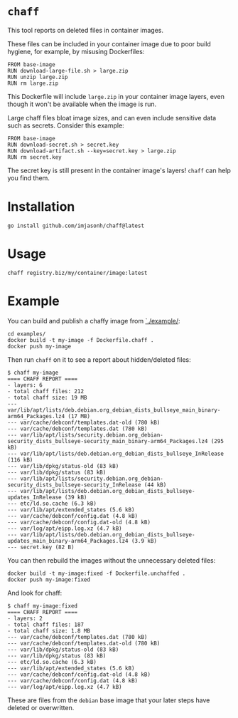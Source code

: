 # `chaff`

This tool reports on deleted files in container images.

These files can be included in your container image due to poor build hygiene, for example, by misusing Dockerfiles:

```
FROM base-image
RUN download-large-file.sh > large.zip
RUN unzip large.zip
RUN rm large.zip
```

This Dockerfile will include `large.zip` in your container image layers, even though it won't be available when the image is run.

Large chaff files bloat image sizes, and can even include sensitive data such as secrets.
Consider this example:

```
FROM base-image
RUN download-secret.sh > secret.key
RUN download-artifact.sh --key=secret.key > large.zip
RUN rm secret.key
```

The secret key is still present in the container image's layers!
`chaff` can help you find them.

# Installation

```
go install github.com/imjasonh/chaff@latest
```

# Usage

```
chaff registry.biz/my/container/image:latest
```

# Example

You can build and publish a chaffy image from [`./example/](./example):

```
cd examples/
docker build -t my-image -f Dockerfile.chaff .
docker push my-image
```

Then run `chaff` on it to see a report about hidden/deleted files:

```
$ chaff my-image
==== CHAFF REPORT ====
- layers: 6
- total chaff files: 212
- total chaff size: 19 MB
--- var/lib/apt/lists/deb.debian.org_debian_dists_bullseye_main_binary-arm64_Packages.lz4 (17 MB)
--- var/cache/debconf/templates.dat-old (780 kB)
--- var/cache/debconf/templates.dat (780 kB)
--- var/lib/apt/lists/security.debian.org_debian-security_dists_bullseye-security_main_binary-arm64_Packages.lz4 (295 kB)
--- var/lib/apt/lists/deb.debian.org_debian_dists_bullseye_InRelease (116 kB)
--- var/lib/dpkg/status-old (83 kB)
--- var/lib/dpkg/status (83 kB)
--- var/lib/apt/lists/security.debian.org_debian-security_dists_bullseye-security_InRelease (44 kB)
--- var/lib/apt/lists/deb.debian.org_debian_dists_bullseye-updates_InRelease (39 kB)
--- etc/ld.so.cache (6.3 kB)
--- var/lib/apt/extended_states (5.6 kB)
--- var/cache/debconf/config.dat (4.8 kB)
--- var/cache/debconf/config.dat-old (4.8 kB)
--- var/log/apt/eipp.log.xz (4.7 kB)
--- var/lib/apt/lists/deb.debian.org_debian_dists_bullseye-updates_main_binary-arm64_Packages.lz4 (3.9 kB)
--- secret.key (82 B)
```

You can then rebuild the images without the unnecessary deleted files:

```
docker build -t my-image:fixed -f Dockerfile.unchaffed .
docker push my-image:fixed
```

And look for chaff:

```
$ chaff my-image:fixed
==== CHAFF REPORT ====
- layers: 2
- total chaff files: 187
- total chaff size: 1.8 MB
--- var/cache/debconf/templates.dat (780 kB)
--- var/cache/debconf/templates.dat-old (780 kB)
--- var/lib/dpkg/status-old (83 kB)
--- var/lib/dpkg/status (83 kB)
--- etc/ld.so.cache (6.3 kB)
--- var/lib/apt/extended_states (5.6 kB)
--- var/cache/debconf/config.dat-old (4.8 kB)
--- var/cache/debconf/config.dat (4.8 kB)
--- var/log/apt/eipp.log.xz (4.7 kB)
```

These are files from the `debian` base image that your later steps have deleted or overwritten.

